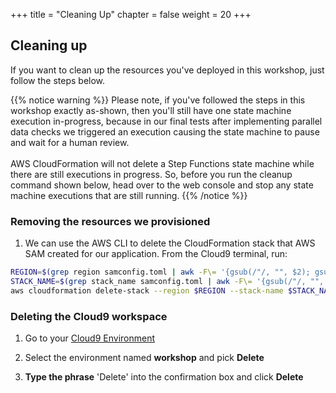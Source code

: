 +++
title = "Cleaning Up"
chapter = false
weight = 20
+++

## Cleaning up

If you want to clean up the resources you've deployed in this workshop, just follow the steps below.

{{% notice warning %}}
Please note, if you've followed the steps in this workshop exactly as-shown, then you'll still have one state machine execution in-progress, because in our final tests after implementing parallel data checks we triggered an execution causing the state machine to pause and wait for a human review.
<br/><br/>
AWS CloudFormation will not delete a Step Functions state machine while there are still executions in progress. So, before you run the cleanup command shown below, head over to the web console and stop any state machine executions that are still running.
{{% /notice %}}

### Removing the resources we provisioned

1. We can use the AWS CLI to delete the CloudFormation stack that AWS SAM created for our application. From the Cloud9 terminal, run: 
   
```bash
REGION=$(grep region samconfig.toml | awk -F\= '{gsub(/"/, "", $2); gsub(/ /, "", $2); print $2}')
STACK_NAME=$(grep stack_name samconfig.toml | awk -F\= '{gsub(/"/, "", $2); gsub(/ /, "", $2); print $2}')
aws cloudformation delete-stack --region $REGION --stack-name $STACK_NAME
```


### Deleting the Cloud9 workspace

1. Go to your [Cloud9 Environment](https://us-east-1.console.aws.amazon.com/cloud9/home?region=us-east-1)

2. Select the environment named **workshop** and pick **Delete**

3. **Type the phrase** 'Delete' into the confirmation box and click **Delete**